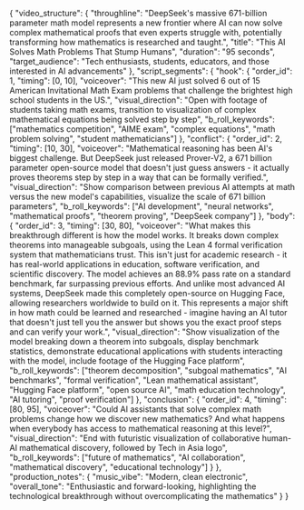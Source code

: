 {
  "video_structure": {
    "throughline": "DeepSeek's massive 671-billion parameter math model represents a new frontier where AI can now solve complex mathematical proofs that even experts struggle with, potentially transforming how mathematics is researched and taught.",
    "title": "This AI Solves Math Problems That Stump Humans",
    "duration": "95 seconds",
    "target_audience": "Tech enthusiasts, students, educators, and those interested in AI advancements"
  },
  "script_segments": {
    "hook": {
      "order_id": 1,
      "timing": [0, 10],
      "voiceover": "This new AI just solved 6 out of 15 American Invitational Math Exam problems that challenge the brightest high school students in the US.",
      "visual_direction": "Open with footage of students taking math exams, transition to visualization of complex mathematical equations being solved step by step",
      "b_roll_keywords": ["mathematics competition", "AIME exam", "complex equations", "math problem solving", "student mathematicians"]
    },
    "conflict": {
      "order_id": 2,
      "timing": [10, 30],
      "voiceover": "Mathematical reasoning has been AI's biggest challenge. But DeepSeek just released Prover-V2, a 671 billion parameter open-source model that doesn't just guess answers - it actually proves theorems step by step in a way that can be formally verified.",
      "visual_direction": "Show comparison between previous AI attempts at math versus the new model's capabilities, visualize the scale of 671 billion parameters",
      "b_roll_keywords": ["AI development", "neural networks", "mathematical proofs", "theorem proving", "DeepSeek company"]
    },
    "body": {
      "order_id": 3,
      "timing": [30, 80],
      "voiceover": "What makes this breakthrough different is how the model works. It breaks down complex theorems into manageable subgoals, using the Lean 4 formal verification system that mathematicians trust. This isn't just for academic research - it has real-world applications in education, software verification, and scientific discovery. The model achieves an 88.9% pass rate on a standard benchmark, far surpassing previous efforts. And unlike most advanced AI systems, DeepSeek made this completely open-source on Hugging Face, allowing researchers worldwide to build on it. This represents a major shift in how math could be learned and researched - imagine having an AI tutor that doesn't just tell you the answer but shows you the exact proof steps and can verify your work.",
      "visual_direction": "Show visualization of the model breaking down a theorem into subgoals, display benchmark statistics, demonstrate educational applications with students interacting with the model, include footage of the Hugging Face platform",
      "b_roll_keywords": ["theorem decomposition", "subgoal mathematics", "AI benchmarks", "formal verification", "Lean mathematical assistant", "Hugging Face platform", "open source AI", "math education technology", "AI tutoring", "proof verification"]
    },
    "conclusion": {
      "order_id": 4,
      "timing": [80, 95],
      "voiceover": "Could AI assistants that solve complex math problems change how we discover new mathematics? And what happens when everybody has access to mathematical reasoning at this level?",
      "visual_direction": "End with futuristic visualization of collaborative human-AI mathematical discovery, followed by Tech in Asia logo",
      "b_roll_keywords": ["future of mathematics", "AI collaboration", "mathematical discovery", "educational technology"]
    }
  },
  "production_notes": {
    "music_vibe": "Modern, clean electronic",
    "overall_tone": "Enthusiastic and forward-looking, highlighting the technological breakthrough without overcomplicating the mathematics"
  }
}
